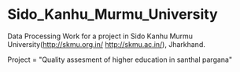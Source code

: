 # Sido_Kanhu_Murmu_University
Data Processing Work for a project in Sido Kanhu Murmu University(http://skmu.org.in/ http://skmu.ac.in/), Jharkhand.

Project = "Quality assesment of higher education in santhal pargana"
